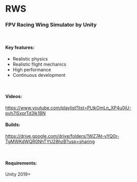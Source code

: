 # RWS
### FPV Racing Wing Simulator by Unity

<br/>

#### Key features:
- Realistic physics<br/>
- Realistic flight mechanics<br/>
- High performance<br/>
- Continuous development

<br/>

#### Videos:
https://www.youtube.com/playlist?list=PLtkOmLn_XP4u0jU-pvh7lSxprTd3lk1BN

#### Builds:
https://drive.google.com/drive/folders/1WZ7At-vYQ0r-TgMWKdWQR0NhTYU28hzB?usp=sharing

<br/>

#### Requirements:
Unity 2019+

